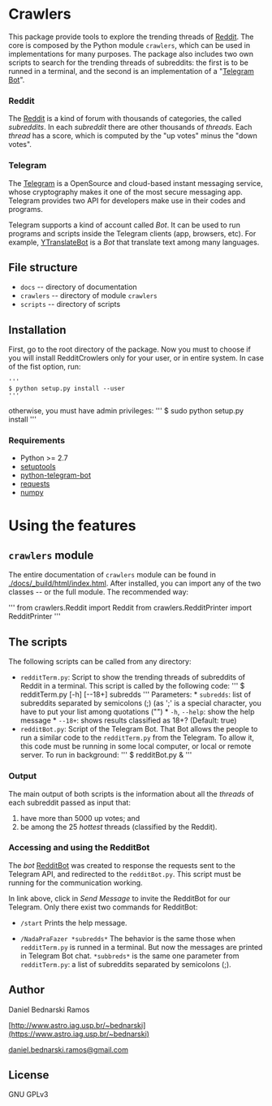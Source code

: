 # Crawlers

This package provide tools to explore the trending threads of [Reddit](#reddit). The core is composed by the Python module ``crawlers``, which can be used in implementations for many purposes. The package also includes two own scripts to search for the trending threads of subreddits: the first is to be runned in a terminal, and the second is an implementation of a "[Telegram Bot](#telegram)".


### Reddit

The [Reddit](https://www.reddit.com) is a kind of forum with thousands of categories, the called *subreddits*. In each *subreddit* there are other thousands of *threads*. Each *thread* has a score, which is computed by the "up votes" minus the "down votes".

### Telegram

The [Telegram](http://telegram.org) is a OpenSource and cloud-based instant messaging service, whose cryptography makes it one of the most secure messaging app. Telegram provides two API for developers make use in their codes and programs.

Telegram supports a kind of account called *Bot*. It can be used to run programs and scripts inside the Telegram clients (app, browsers, etc). For example, [YTranslateBot](https://telegram.me/YTranslateBot) is a *Bot* that translate text among many languages.


## File structure

* `docs` -- directory of documentation
* `crawlers` -- directory of module ``crawlers``
* `scripts` -- directory of scripts


## Installation

First, go to the root directory of the package. Now you must to choose if you will install RedditCrowlers only for your user, or in entire system. In case of the fist option, run:

    '''
    $ python setup.py install --user
    '''

otherwise, you must have admin privileges:
    '''
    $ sudo python setup.py install
    '''

### Requirements

* Python >= 2.7
* [setuptools](https://pypi.org/project/setuptools)
* [python-telegram-bot](https://github.com/python-telegram-bot/python-telegram-bot)
* [requests](https://github.com/requests/requests)
* [numpy](https://www.numpy.org/)



# Using the features


## ``crawlers`` module

The entire documentation of ``crawlers`` module can be found in [./docs/_build/html/index.html](./docs/_build/html/index.html). After installed, you can import any of the two classes -- or the full module. The recommended way:

'''
from crawlers.Reddit import Reddit
from crawlers.RedditPrinter import RedditPrinter
'''


## The scripts

The following scripts can be called from any directory:

* `redditTerm.py`: Script to show the trending threads of subreddits of Reddit in a terminal. This script is called by the following code:
    '''
    $ redditTerm.py [-h] [--18+] subredds
    '''
    Parameters:
        * ``subredds``:         list of subreddits separated by semicolons (;) (as ';' is a special character, you have to put your list among quotations ("")
        * ``-h``, ``--help``:   show the help message
        * ``--18+``:            shows results classified as 18+? (Default: true)
* `redditBot.py`: Script of the Telegram Bot. That Bot allows the people to run a similar code to the ``redditTerm.py``  from the Telegram. To allow it, this code must be running in some local computer, or local or remote server. To run in background:
    '''
    $ redditBot.py &
    '''

### Output

The main output of both scripts is the information about all the *threads* of each subreddit passed as input that:

1. have more than 5000 up votes; and
2. be among the 25 *hottest* threads (classified by the Reddit).



### Accessing and using the RedditBot

The *bot* [RedditBot](https://telegram.me/DanBedBot) was created to response the requests sent to the Telegram API, and redirected to the `redditBot.py`. This script must be running for the communication working.

In link above, click in *Send Message* to invite the RedditBot for our Telegram. Only there exist two commands for RedditBot:

* `/start`
  Prints the help message.

* `/NadaPraFazer *subredds*`
  The behavior is the same those when `redditTerm.py` is runned in a terminal. But now the messages are printed in Telegram Bot chat. `*subbreds*` is the same one parameter from `redditTerm.py`: a list of subreddits separated by semicolons (;).


## Author

Daniel Bednarski Ramos

[http://www.astro.iag.usp.br/~bednarski](https://www.astro.iag.usp.br/~bednarski)

daniel.bednarski.ramos@gmail.com


## License

GNU GPLv3
